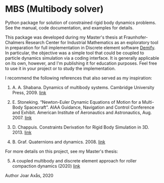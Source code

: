 # MBS (Multibody solver)

Python package for solution of constrained rigid body dynamics problems.
See the manual, code documentation, and examples for details.

This package was developed during my Master's thesis at Fraunhofer-Chalmers Research Center for Industrial Mathematics as an exploratory tool in preparation for full implementation in Discrete element software [Demify](https://demify.se/).
In particular, the objective was a simple tool that could be coupled to particle dynamics simulation via a coding interface. 
It is generally applicable on its own, however, and I'm publishing it for education purposes. Feel free to use it in your project or to study the implementation.

I recommend the following references that also served as my inspiration:

1. A. A. Shabana. Dynamics of multibody systems. Cambridge University Press, 2009. [link](https://doi.org/10.1017/cbo9781107337213)

2. E. Stoneking. “Newton-Euler Dynamic Equations of Motion for a Multi-Body Spacecraft”. AIAA Guidance, Navigation and Control Conference and Exhibit. American Institute of Aeronautics and Astronautics, Aug. 2007. [link](https://doi.org/10.2514/6.2007-6441)

3. D. Chappuis. Constraints Derivation for Rigid Body Simulation in 3D. 2013. [link](https://danielchappuis.ch/download/ConstraintsDerivationRigidBody3D.pdf)

4. B. Graf. Quaternions and dynamics. 2008. [link](https://arxiv.org/abs/0811.2889)

For more details on this project, see my Master's thesis:

5. A coupled multibody and discrete element approach for roller compaction dynamics (2020) [link](https://odr.chalmers.se/items/e7ca51f5-5017-4327-97dc-9299cdcaaac0)

Author Joar Axås,
2020
